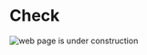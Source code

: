 # Check

![web page is under construction](https://docimages.blob.core.chinacloudapi.cn/images/commingsoon20210514.jpg)
